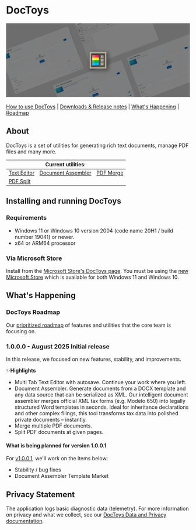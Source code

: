 # DocToys

![Hero image for DocToys](doc/images/overview/DT_hero_image.png)

[How to use DocToys][usingDocToys-docs-link] | [Downloads & Release notes][github-release-link] | [What's Happening](#whats-happening) | [Roadmap](#doctoys-roadmap)

## About

DocToys is a set of utilities for generating rich text documents, manage PDF files and many more.

|              | Current utilities: |              |
|--------------|--------------------|--------------|
| [Text Editor](https://github.com/iomismo/DocToys/wiki/en/Modules/TextEditor.md) | [Document Assembler](https://github.com/iomismo/DocToys/wiki/en/Modules/DocumentAssembler.md) | [PDF Merge](https://github.com/iomismo/DocToys/en/Modules/wiki/PDFMerge.md) |
| [PDF Split](https://github.com/iomismo/DocToys/wiki/en/Modules/PDFSplit.md)|

## Installing and running DocToys

### Requirements

- Windows 11 or Windows 10 version 2004 (code name 20H1 / build number 19041) or newer.
- x64 or ARM64 processor

### Via Microsoft Store

Install from the [Microsoft Store's DocToys page][microsoft-store-link]. You must be using the [new Microsoft Store](https://blogs.windows.com/windowsExperience/2021/06/24/building-a-new-open-microsoft-store-on-windows-11/) which is available for both Windows 11 and Windows 10.

## What's Happening

### DocToys Roadmap

Our [prioritized roadmap][roadmap] of features and utilities that the core team is focusing on.

### 1.0.0.0 - August 2025 Initial release

In this release, we focused on new features, stability, and improvements.

✨**Highlights**
 
 - Multi Tab Text Editor with autosave. Continue your work where you left.
 - Document Assembler. Generate documents from a DOCX template and any data source that can be serialized as XML. Our intelligent document assembler merges official XML tax forms (e.g. Modelo 650) into legally structured Word templates in seconds. Ideal for inheritance declarations and other complex filings, this tool transforms tax data into polished private documents – instantly.
 - Merge multiple PDF documents.
 - Split PDF documents at given pages.

#### What is being planned for version 1.0.0.1

For [v1.0.0.1][github-next-release-work], we'll work on the items below:

 - Stability / bug fixes
 - Document Assembler Template Market

## Privacy Statement

The application logs basic diagnostic data (telemetry). For more information on privacy and what we collect, see our [DocToys Data and Privacy documentation](https://github.com/iomismo/DocToys/blob/main/DATA_AND_PRIVACY.md).

[github-release-link]: https://github.com/iomismo/DocToys/releases
[microsoft-store-link]: https://apps.microsoft.com/detail/9PKRL773JTFL
[roadmap]: https://github.com/iomismo/DocToys/wiki/en/Roadmap
[privacy-link]: https://github.com/iomismo/DocToys/blob/main/DATA_AND_PRIVACY
[loc-bug]: https://github.com/iomismo/DocToys/issues/new?assignees=&labels=&template=translation_issue.md&title=
[usingDocToys-docs-link]: https://github.com/iomismo/DocToys/wiki/en/Home
[github-next-release-work]: https://github.com/iomismo/DocToys/issues?q=is%3Aissue+milestone%3A%22DocToys+1.0.0.1%22



